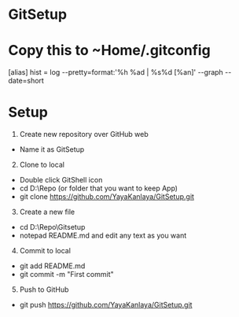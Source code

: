 GitSetup
========

Copy this to ~Home/.gitconfig
===============================
[alias]
  hist = log --pretty=format:'%h %ad | %s%d [%an]' --graph --date=short

Setup
=====
1. Create new repository over GitHub web
- Name it as GitSetup
2. Clone to local
- Double click GitShell icon
- cd D:\Repo (or folder that you want to keep App)
- git clone https://github.com/YayaKanlaya/GitSetup.git
3. Create a new file
- cd D:\Repo\Gitsetup
- notepad README.md and edit any text as you want
4. Commit to local
- git add README.md
- git commit -m "First commit"
5. Push to GitHub
- git push https://github.com/YayaKanlaya/GitSetup.git

